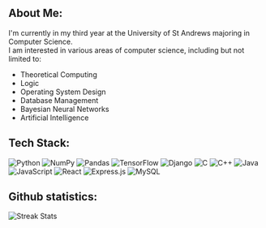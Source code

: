 ## About Me:
I'm currently in my third year at the University of St Andrews majoring in Computer Science.  
I am interested in various areas of computer science, including but not limited to:
- Theoretical Computing
- Logic
- Operating System Design
- Database Management
- Bayesian Neural Networks
- Artificial Intelligence  

## Tech Stack:
![Python](https://img.shields.io/badge/Python-blue?style=flat-square&logo=python)
![NumPy](https://img.shields.io/badge/NumPy-%23013243.svg?style=flat-square&logo=numpy&logoColor=white)
![Pandas](https://img.shields.io/badge/Pandas-%23150458.svg?style=flat-square&logo=pandas&logoColor=white)
![TensorFlow](https://img.shields.io/badge/TensorFlow-%23FF6F00.svg?style=flat-square&logo=tensorflow&logoColor=white)
![Django](https://img.shields.io/badge/Django-%23092E20.svg?style=flat-square&logo=django&logoColor=white)
![C](https://img.shields.io/badge/C-%2300599C.svg?style=flat-square&logo=c&logoColor=white)
![C++](https://img.shields.io/badge/C++-%2300599C.svg?style=flat-square&logo=c%2B%2B&logoColor=white)
![Java](https://img.shields.io/badge/Java-orange?style=flat-square&logo=java)
![JavaScript](https://img.shields.io/badge/JavaScript-%23F7DF1E.svg?style=flat-square&logo=javascript&logoColor=black)
![React](https://img.shields.io/badge/React-%2361DAFB.svg?style=flat-square&logo=react&logoColor=white)
![Express.js](https://img.shields.io/badge/Express.js-%23404d59.svg?style=flat-square&logo=express&logoColor=white)
![MySQL](https://img.shields.io/badge/MySQL-%2300f.svg?style=flat-square&logo=mysql&logoColor=white)

## Github statistics:
![Streak Stats](https://github-readme-streak-stats.herokuapp.com/?user=GrahamHeathcote&theme=dark)



